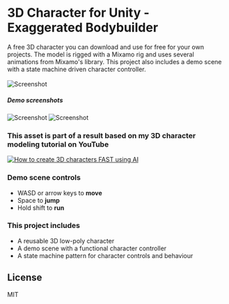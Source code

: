 # 3D Character for Unity - Exaggerated Bodybuilder

A free 3D character you can download and use for free for your own projects. The model is rigged with a Mixamo rig and uses several animations from Mixamo's library.
This project also includes a demo scene with a state machine driven character controller.
<br></br>
![Screenshot](https://andris.gauracs.com/images/88170c34-9d58-4a2c-8675-d93be27298ea.jpg)

##### Demo screenshots
![Screenshot](https://andris.gauracs.com/images/bodybuilder_1.gif)
![Screenshot](https://andris.gauracs.com/images/bodybuilder_2.gif)

### This asset is part of a result based on my 3D character modeling tutorial on YouTube
[![How to create 3D characters FAST using AI](https://img.youtube.com/vi/cPtMGkVRurI/0.jpg)](https://www.youtube.com/embed/cPtMGkVRurI?si=6e2S7jevlj_7J1L4 "How to create 3D characters FAST using AI")

### Demo scene controls

- WASD or arrow keys to **move**
- Space to **jump**
- Hold shift to **run**

### This project includes

- A reusable 3D low-poly character
- A demo scene with a functional character controller
- A state machine pattern for character controls and behaviour

## License

MIT

